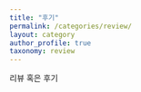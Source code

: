 ```yaml
---
title: "후기"
permalink: /categories/review/
layout: category
author_profile: true
taxonomy: review
---
```


리뷰 혹은 후기
